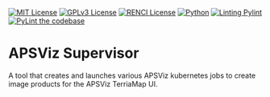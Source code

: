 <!--
SPDX-FileCopyrightText: 2022 Renaissance Computing Institute. All rights reserved.

SPDX-License-Identifier: GPL-3.0-or-later
SPDX-License-Identifier: LicenseRef-RENCI
SPDX-License-Identifier: MIT
-->

[![MIT License](https://img.shields.io/badge/License-MIT-red.svg)](https://github.com/RENCI/APSVIZ-Supervisor/blob/master/LICENSE)
[![GPLv3 License](https://img.shields.io/badge/License-GPL%20v3-yellow.svg)](https://opensource.org/licenses/)
[![RENCI License](https://img.shields.io/badge/License-RENCI-blue.svg)](https://renci.org/)
[![Python](https://img.shields.io/badge/Python-3.10.8-orange)](https://github.com/PyCQA/pylint)
[![Linting Pylint](https://img.shields.io/badge/Linting-pylint-yellowgreen)](https://github.com/PyCQA/pylint)
[![PyLint the codebase](https://github.com/RENCI/APSVIZ-Supervisor/actions/workflows/pylint.yml/badge.svg)](https://github.com/RENCI/APSVIZ-Supervisor/actions/workflows/pylint.yml)

# APSViz Supervisor
A tool that creates and launches various APSViz kubernetes jobs to create image products for the APSViz TerriaMap UI.

